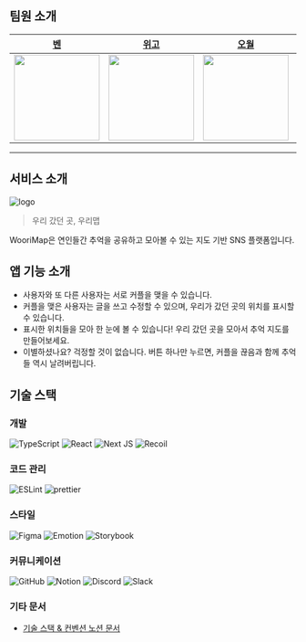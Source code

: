 ## 팀원 소개

<div align="center">

| [벤](https://github.com/mrbartrns) | [위고](https://github.com/Yummy-sk) | [오월](https://github.com/MayOwall) | [맷](https://github.com/sangjin149) | [엘리오](https://github.com/woojerry) |
| :-------------------------------------------------------------------------------------------------------------: | :-------------------------------------------------------------------------------------------------------------: | :-------------------------------------------------------------------------------------------------------------: | :-------------------------------------------------------------------------------------------------------------: | :-------------------------------------------------------------------------------------------------------------: |
| <img src="https://avatars.githubusercontent.com/u/56826914?v=4" width=150 /> | <img src="https://avatars.githubusercontent.com/u/60822846?v=4" width=150 /> | <img src="https://avatars.githubusercontent.com/u/97934878?v=4" width=150 /> | <img src="https://avatars.githubusercontent.com/u/53640976?v=4" width=150 /> | <img src="https://avatars.githubusercontent.com/u/50645183?v=4" width=150 /> |
---

</div>

## 서비스 소개

![logo](https://s3.us-west-2.amazonaws.com/secure.notion-static.com/94f60f5f-7995-46d1-b131-42bbf1cbac8e/Untitled.png?X-Amz-Algorithm=AWS4-HMAC-SHA256&X-Amz-Content-Sha256=UNSIGNED-PAYLOAD&X-Amz-Credential=AKIAT73L2G45EIPT3X45%2F20220816%2Fus-west-2%2Fs3%2Faws4_request&X-Amz-Date=20220816T064308Z&X-Amz-Expires=86400&X-Amz-Signature=adc04fc4950db7cab6d19de30315c058fe728d6d78ea10f4c5c365d625559954&X-Amz-SignedHeaders=host&response-content-disposition=filename%20%3D%22Untitled.png%22&x-id=GetObject)
> 우리 갔던 곳, 우리맵

WooriMap은 연인들간 추억을 공유하고 모아볼 수 있는 지도 기반 SNS 플랫폼입니다.  

## 앱 기능 소개

- 사용자와 또 다른 사용자는 서로 커플을 맺을 수 있습니다.
- 커플을 맺은 사용자는 글을 쓰고 수정할 수 있으며, 우리가 갔던 곳의 위치를 표시할 수 있습니다.
- 표시한 위치들을 모아 한 눈에 볼 수 있습니다! 우리 갔던 곳을 모아서 추억 지도를 만들어보세요.
- 이별하셨나요? 걱정할 것이 없습니다. 버튼 하나만 누르면, 커플을 끊음과 함께 추억들 역시 날려버립니다.

## 기술 스택

### 개발

![TypeScript](https://img.shields.io/badge/typescript-%23007ACC.svg?style=for-the-badge&logo=typescript&logoColor=white)
![React](https://img.shields.io/badge/react-%2320232a.svg?style=for-the-badge&logo=react&logoColor=%2361DAFB)
![Next JS](https://img.shields.io/badge/Next-black?style=for-the-badge&logo=next.js&logoColor=white)
![Recoil](https://img.shields.io/badge/Recoil-blue?style=for-the-badge&logoColor=white)

### 코드 관리

![ESLint](https://img.shields.io/badge/ESLint-4B3263?style=for-the-badge&logo=eslint&logoColor=white)
![prettier](https://img.shields.io/badge/prettier-ff69b4.svg?style=for-the-badge)

### 스타일

![Figma](https://img.shields.io/badge/figma-%23F24E1E.svg?style=for-the-badge&logo=figma&logoColor=white)
![Emotion](https://img.shields.io/badge/Emotion-af8eb5.svg?&style=for-the-badge&logo=Emotion&logoColor=white)
![Storybook](https://img.shields.io/badge/-Storybook-FF4785?style=for-the-badge&logo=storybook&logoColor=white)

### 커뮤니케이션

![GitHub](https://img.shields.io/badge/github-%23121011.svg?style=for-the-badge&logo=github&logoColor=white)
![Notion](https://img.shields.io/badge/Notion-%23000000.svg?style=for-the-badge&logo=notion&logoColor=white)
![Discord](https://img.shields.io/badge/Discord-%237289DA.svg?style=for-the-badge&logo=discord&logoColor=white)
![Slack](https://img.shields.io/badge/Slack-4A154B?style=for-the-badge&logo=slack&logoColor=white)

### 기타 문서

- [기술 스택 & 컨벤션 노션 문서](https://backend-devcourse.notion.site/bdea3ced39f748ffa84f20396dbe6d33)
